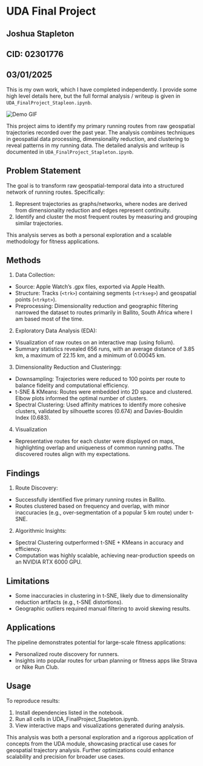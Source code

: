 # UDA Final Project
## Joshua Stapleton
## CID: 02301776
## 03/01/2025

This is my own work, which I have completed independently. I provide some high level details here, but the full formal analysis / writeup is given in `UDA_FinalProject_Stapleon.ipynb`.

![Demo GIF](route_demo.gif)

This project aims to identify my primary running routes from raw geospatial trajectories recorded over the past year. The analysis combines techniques in geospatial data processing, dimensionality reduction, and clustering to reveal patterns in my running data. The detailed analysis and writeup is documented in `UDA_FinalProject_Stapleton.ipynb`.

## Problem Statement

The goal is to transform raw geospatial-temporal data into a structured network of running routes. Specifically:
1.	Represent trajectories as graphs/networks, where nodes are derived from dimensionality reduction and edges represent continuity.
2.	Identify and cluster the most frequent routes by measuring and grouping similar trajectories.

This analysis serves as both a personal exploration and a scalable methodology for fitness applications.

## Methods

1. Data Collection:
- Source: Apple Watch’s .gpx files, exported via Apple Health.
- Structure: Tracks (`<trk>`) containing segments (`<trkseg>`) and geospatial points (`<trkpt>`).
- Preprocessing: Dimensionality reduction and geographic filtering narrowed the dataset to routes primarily in Ballito, South Africa where I am based most of the time.

2. Exploratory Data Analysis (EDA):
- Visualization of raw routes on an interactive map (using folium).
- Summary statistics revealed 656 runs, with an average distance of 3.85 km, a maximum of 22.15 km, and a minimum of 0.00045 km.

3. Dimensionality Reduction and Clusteringg:
- Downsampling: Trajectories were reduced to 100 points per route to balance fidelity and computational efficiency.
- t-SNE & KMeans: Routes were embedded into 2D space and clustered. Elbow plots informed the optimal number of clusters.
- Spectral Clustering: Used affinity matrices to identify more cohesive clusters, validated by silhouette scores (0.674) and Davies-Bouldin Index (0.683).

4. Visualization
- Representative routes for each cluster were displayed on maps, highlighting overlap and uniqueness of common running paths. The discovered routes align with my expectations.

## Findings
1.	Route Discovery:
- Successfully identified five primary running routes in Ballito.
-	Routes clustered based on frequency and overlap, with minor inaccuracies (e.g., over-segmentation of a popular 5 km route) under t-SNE.
2.	Algorithmic Insights:
- Spectral Clustering outperformed t-SNE + KMeans in accuracy and efficiency.
- Computation was highly scalable, achieving near-production speeds on an NVIDIA RTX 6000 GPU.

## Limitations
- Some inaccuracies in clustering in t-SNE, likely due to dimensionality reduction artifacts (e.g., t-SNE distortions).
- Geographic outliers required manual filtering to avoid skewing results.

## Applications

The pipeline demonstrates potential for large-scale fitness applications:
- Personalized route discovery for runners.
- Insights into popular routes for urban planning or fitness apps like Strava or Nike Run Club.

## Usage

To reproduce results:
1.	Install dependencies listed in the notebook.
2.	Run all cells in UDA_FinalProject_Stapleton.ipynb.
3.	View interactive maps and visualizations generated during analysis.

This analysis was both a personal exploration and a rigorous application of concepts from the UDA module, showcasing practical use cases for geospatial trajectory analysis. Further optimizations could enhance scalability and precision for broader use cases.